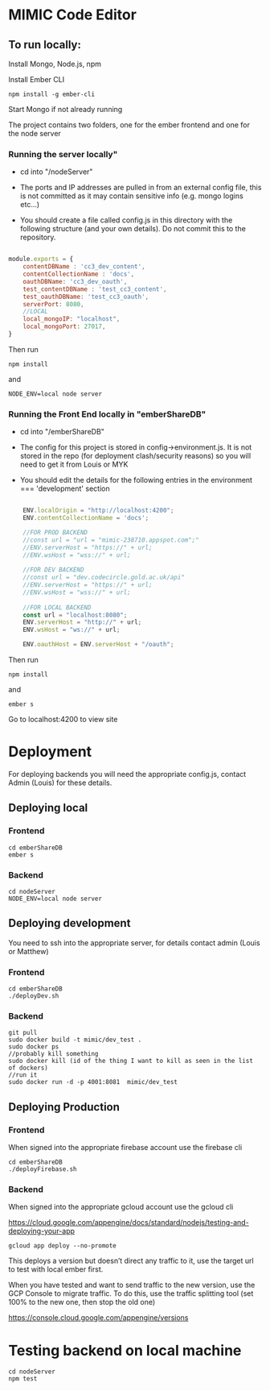 # MIMIC Code Editor

## To run locally:

Install Mongo, Node.js, npm

Install Ember CLI
```
npm install -g ember-cli
```
Start Mongo if not already running

The project contains two folders, one for the ember frontend and one for the node server

### Running the server locally"

* cd into "/nodeServer"

* The ports and IP addresses are pulled in from an external config file, this is not committed as it may contain sensitive info (e.g. mongo logins etc...)

* You should create a file called config.js in this directory with the following structure (and your own details). Do not commit this to the repository.

```javascript

module.exports = {
    contentDBName : 'cc3_dev_content',
    contentCollectionName : 'docs',
    oauthDBName: 'cc3_dev_oauth',
    test_contentDBName : 'test_cc3_content',
    test_oauthDBName: 'test_cc3_oauth',
    serverPort: 8080,
    //LOCAL
    local_mongoIP: "localhost",
    local_mongoPort: 27017,
}

```

Then run
```
npm install
```
and
```
NODE_ENV=local node server
```

### Running the Front End locally in "emberShareDB"

* cd into "/emberShareDB"

* The config for this project is stored in config->environment.js. It is not stored in the repo (for deployment clash/security reasons) so you will need to get it from Louis or MYK

* You should edit the details for the following entries in the environment === 'development' section

```javascript

    ENV.localOrigin = "http://localhost:4200";
    ENV.contentCollectionName = 'docs';

    //FOR PROD BACKEND
    //const url = "url = "mimic-238710.appspot.com";"
    //ENV.serverHost = "https://" + url;
    //ENV.wsHost = "wss://" + url;
    
    //FOR DEV BACKEND
    //const url = "dev.codecircle.gold.ac.uk/api"
    //ENV.serverHost = "https://" + url;
    //ENV.wsHost = "wss://" + url;
    
    //FOR LOCAL BACKEND
    const url = "localhost:8080";
    ENV.serverHost = "http://" + url;
    ENV.wsHost = "ws://" + url;

    ENV.oauthHost = ENV.serverHost + "/oauth";
```

Then run
```
npm install
```

and
```
ember s
```

Go to localhost:4200 to view site


# Deployment

For deploying backends you will need the appropriate config.js, contact Admin (Louis) for these details. 

## Deploying local
### Frontend
```
cd emberShareDB
ember s
```

### Backend
```
cd nodeServer
NODE_ENV=local node server
```

## Deploying development

You need to ssh into the appropriate server, for details contact admin (Louis or Matthew)

### Frontend
```
cd emberShareDB
./deployDev.sh
```

### Backend 
```
git pull 
sudo docker build -t mimic/dev_test .
sudo docker ps
//probably kill something
sudo docker kill (id of the thing I want to kill as seen in the list of dockers)
//run it 
sudo docker run -d -p 4001:8081  mimic/dev_test
```

## Deploying Production 
### Frontend 

When signed into the appropriate firebase account use the firebase cli
```
cd emberShareDB
./deployFirebase.sh
```

### Backend

When signed into the appropriate gcloud account use the gcloud cli

https://cloud.google.com/appengine/docs/standard/nodejs/testing-and-deploying-your-app
```
gcloud app deploy --no-promote
```

This deploys a version but doesn’t direct any traffic to it, use the target url to test with local ember first.

When you have tested and want to send traffic to the new version, use the GCP Console to migrate traffic. To do this, use the traffic splitting tool (set 100% to the new one, then stop the old one)

https://console.cloud.google.com/appengine/versions

# Testing backend on local machine 
```
cd nodeServer
npm test
```
